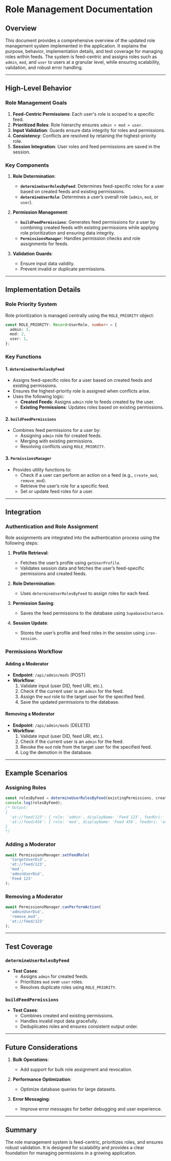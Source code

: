 # Role Management Documentation

## Overview

This document provides a comprehensive overview of the updated role management system implemented in the application. It explains the purpose, behavior, implementation details, and test coverage for managing roles within feeds. The system is feed-centric and assigns roles such as `admin`, `mod`, and `user` to users at a granular level, while ensuring scalability, validation, and robust error handling.

---

## High-Level Behavior

### Role Management Goals

1. **Feed-Centric Permissions**: Each user's role is scoped to a specific feed.
2. **Prioritized Roles**: Role hierarchy ensures `admin > mod > user`.
3. **Input Validation**: Guards ensure data integrity for roles and permissions.
4. **Consistency**: Conflicts are resolved by retaining the highest-priority role.
5. **Session Integration**: User roles and feed permissions are saved in the session.

### Key Components

1. **Role Determination**:

   - **`determineUserRolesByFeed`**: Determines feed-specific roles for a user based on created feeds and existing permissions.
   - **`determineUserRole`**: Determines a user’s overall role (`admin`, `mod`, or `user`).

2. **Permission Management**:

   - **`buildFeedPermissions`**: Generates feed permissions for a user by combining created feeds with existing permissions while applying role prioritization and ensuring data integrity.
   - **`PermissionsManager`**: Handles permission checks and role assignments for feeds.

3. **Validation Guards**:
   - Ensure input data validity.
   - Prevent invalid or duplicate permissions.

---

## Implementation Details

### Role Priority System

Role prioritization is managed centrally using the `ROLE_PRIORITY` object:

```typescript
const ROLE_PRIORITY: Record<UserRole, number> = {
  admin: 3,
  mod: 2,
  user: 1,
};
```

### Key Functions

#### 1. `determineUserRolesByFeed`

- Assigns feed-specific roles for a user based on created feeds and existing permissions.
- Ensures the highest-priority role is assigned when conflicts arise.
- Uses the following logic:
  - **Created Feeds**: Assigns `admin` role to feeds created by the user.
  - **Existing Permissions**: Updates roles based on existing permissions.

#### 2. `buildFeedPermissions`

- Combines feed permissions for a user by:
  - Assigning `admin` role for created feeds.
  - Merging with existing permissions.
  - Resolving conflicts using `ROLE_PRIORITY`.

#### 3. `PermissionsManager`

- Provides utility functions to:
  - Check if a user can perform an action on a feed (e.g., `create_mod`, `remove_mod`).
  - Retrieve the user’s role for a specific feed.
  - Set or update feed roles for a user.

---

## Integration

### Authentication and Role Assignment

Role assignments are integrated into the authentication process using the following steps:

1. **Profile Retrieval**:

   - Fetches the user’s profile using `getUserProfile`.
   - Validates session data and fetches the user’s feed-specific permissions and created feeds.

2. **Role Determination**:

   - Uses `determineUserRolesByFeed` to assign roles for each feed.

3. **Permission Saving**:

   - Saves the feed permissions to the database using `SupabaseInstance`.

4. **Session Update**:
   - Stores the user’s profile and feed roles in the session using `iron-session`.

### Permissions Workflow

#### Adding a Moderator

- **Endpoint**: `/api/admin/mods` (POST)
- **Workflow**:
  1. Validate input (user DID, feed URI, etc.).
  2. Check if the current user is an `admin` for the feed.
  3. Assign the `mod` role to the target user for the specified feed.
  4. Save the updated permissions to the database.

#### Removing a Moderator

- **Endpoint**: `/api/admin/mods` (DELETE)
- **Workflow**:
  1. Validate input (user DID, feed URI, etc.).
  2. Check if the current user is an `admin` for the feed.
  3. Revoke the `mod` role from the target user for the specified feed.
  4. Log the demotion in the database.

---

## Example Scenarios

### Assigning Roles

```typescript
const rolesByFeed = determineUserRolesByFeed(existingPermissions, createdFeeds);
console.log(rolesByFeed);
/* Output:
{
  'at://feed/123': { role: 'admin', displayName: 'Feed 123', feedUri: 'at://feed/123' },
  'at://feed/456': { role: 'mod', displayName: 'Feed 456', feedUri: 'at://feed/456' }
}
*/
```

### Adding a Moderator

```typescript
await PermissionsManager.setFeedRole(
  'targetUserDid',
  'at://feed/123',
  'mod',
  'adminUserDid',
  'Feed 123'
);
```

### Removing a Moderator

```typescript
await PermissionsManager.canPerformAction(
  'adminUserDid',
  'remove_mod',
  'at://feed/123'
);
```

---

## Test Coverage

### `determineUserRolesByFeed`

- **Test Cases**:
  - Assigns `admin` for created feeds.
  - Prioritizes `mod` over `user` roles.
  - Resolves duplicate roles using `ROLE_PRIORITY`.

### `buildFeedPermissions`

- **Test Cases**:
  - Combines created and existing permissions.
  - Handles invalid input data gracefully.
  - Deduplicates roles and ensures consistent output order.

---

## Future Considerations

1. **Bulk Operations**:

   - Add support for bulk role assignment and revocation.

2. **Performance Optimization**:

   - Optimize database queries for large datasets.

3. **Error Messaging**:
   - Improve error messages for better debugging and user experience.

---

## Summary

The role management system is feed-centric, prioritizes roles, and ensures robust validation. It is designed for scalability and provides a clear foundation for managing permissions in a growing application.
